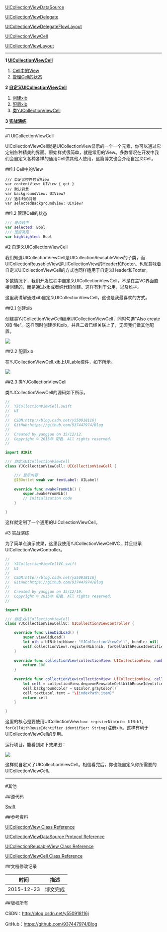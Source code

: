 [UICollectionViewDataSource](https://github.com/937447974/Blog/blob/master/IOS/Cocoa%20Touch%20Layer/UIKit/UICollectionViewDataSource.md)

[UICollectionViewDelegate](https://github.com/937447974/Blog/blob/master/IOS/Cocoa%20Touch%20Layer/UIKit/UICollectionViewDelegate.md)

[UICollectionViewDelegateFlowLayout](https://github.com/937447974/Blog/blob/master/IOS/Cocoa%20Touch%20Layer/UIKit/UICollectionViewDelegateFlowLayout.md)

[UICollectionViewCell](https://github.com/937447974/Blog/blob/master/IOS/Cocoa%20Touch%20Layer/UIKit/UICollectionViewCell.md)

[UICollectionViewLayout](https://github.com/937447974/Blog/blob/master/IOS/Cocoa%20Touch%20Layer/UIKit/UICollectionViewLayout.md)

---

**1 [UICollectionViewCell](#UICollectionViewCell)**

1. [Cell中的View](#Cell中的View)
2. [管理Cell的状态](#管理Cell的状态)

**2 [自定义UICollectionViewCell](#自定义UICollectionViewCell)**

1. [创建xib](#创建xib)
2. [配置xib](#配置xib)
3. [类YJCollectionViewCell](#类YJCollectionViewCell)

**3 [实战演练](#实战演练)**

---

#<a id="UICollectionViewCell"/>1 UICollectionViewCell

UICollectionViewCell就是UICollectionView显示的一个一个元素，你可以通过它定制各种精美的界面。原始样式很简单，就是常用的View。多数情况在开发中我们会自定义各种各样的通用Cell供其他人使用，这篇博文也会介绍自定义Cell。

##<a id="Cell中的View"/>1.1 Cell中的View

```
/// 自定义控件的父View
var contentView: UIView { get }
/// 默认背景
var backgroundView: UIView?
/// 选中时的背景
var selectedBackgroundView: UIView?
```

##<a id="管理Cell的状态"/>1.2 管理Cell的状态

```swift
/// 是否选中
var selected: Bool
/// 是否高亮
var highlighted: Bool
```

#<a id="自定义UICollectionViewCell"/>2 自定义UICollectionViewCell

我们知道UICollectionViewCell是UICollectionReusableView的子类，而UICollectionReusableView是UICollectionView的Header和Footer。也就意味着自定义UICollectionViewCell的方式也同样适用于自定义Header和Footer。

多数情况下，我们开发过程中自定义UICollectionViewCell，不是在主VC界面直接创建的，而是通过xib或者纯代码创建。这样有利于公用，以及维护。

这里我讲解通过xib自定义UICollectionViewCell，这也是我最喜欢的方式。

##<a id="创建xib"/>2.1 创建xib

创建类YJCollectionViewCell继承UICollectionViewCell，同时勾选"Also create XIB file"。这样同时创建类和xib，并且二者已经关联上了，无须我们做其他配置。

![](https://raw.githubusercontent.com/937447974/Blog/master/Resources/2015122306.png)

##<a id="配置xib"/>2.2 配置xib

在YJCollectionViewCell.xib上UILable控件，如下所示。

![](https://raw.githubusercontent.com/937447974/Blog/master/Resources/2015122307.png)

##<a id="类YJCollectionViewCell"/>2.3 类YJCollectionViewCell

类YJCollectionViewCell的源码如下所示。

```swift
//
//  YJCollectionViewCell.swift
//  UI
//
//  CSDN:http://blog.csdn.net/y550918116j
//  GitHub:https://github.com/937447974/Blog
//
//  Created by yangjun on 15/12/12.
//  Copyright © 2015年 阳君. All rights reserved.
//

import UIKit

/// 自定义UICollectionViewCell
class YJCollectionViewCell: UICollectionViewCell {

    /// 显示内容
    @IBOutlet weak var textLabel: UILabel!
    
    override func awakeFromNib() {
        super.awakeFromNib()
        // Initialization code
    }

}
```

这样就定制了一个通用的UICollectionViewCell。

#<a id="实战演练"/>3 实战演练

为了简单点演示效果，这里我使用YJCollectionViewCellVC，并且继承UICollectionViewController。

```swift
//
//  YJCollectionViewCellVC.swift
//  UI
//
//  CSDN:http://blog.csdn.net/y550918116j
//  GitHub:https://github.com/937447974/Blog
//
//  Created by yangjun on 15/12/19.
//  Copyright © 2015年 阳君. All rights reserved.
//

import UIKit

/// 自定义UICollectionViewCell
class YJCollectionViewCellVC: UICollectionViewController {

    override func viewDidLoad() {
        super.viewDidLoad()
        let nib = UINib(nibName: "YJCollectionViewCell", bundle: nil)
        self.collectionView?.registerNib(nib, forCellWithReuseIdentifier: "customCell")
    }
    
    override func collectionView(collectionView: UICollectionView, numberOfItemsInSection section: Int) -> Int {
        return 100
    }
    
    override func collectionView(collectionView: UICollectionView, cellForItemAtIndexPath indexPath: NSIndexPath) -> UICollectionViewCell {
        let cell = collectionView.dequeueReusableCellWithReuseIdentifier("customCell", forIndexPath: indexPath) as! YJCollectionViewCell
        cell.backgroundColor = UIColor.grayColor()
        cell.textLabel.text = "\(indexPath.item)"
        return cell
    }

}
```

这里的核心是要使用UICollectionView`func registerNib(nib: UINib?, forCellWithReuseIdentifier identifier: String)`注册xib。这样有利于UICollectionViewCell的复用。

运行项目，能看到如下效果图：


![](https://raw.githubusercontent.com/937447974/Blog/master/Resources/2015122308.jpg)

这样就自定义了UICollectionViewCell。相信看完后，你也能自定义你所需要的UICollectionViewCell。
&#160;

----------

#其他

##源代码

[Swift](https://github.com/937447974/Swift)

##参考资料

[UICollectionView Class Reference](https://developer.apple.com/library/ios/documentation/UIKit/Reference/UICollectionView_class/index.html)

[UICollectionViewDataSource Protocol Reference](https://developer.apple.com/library/ios/documentation/UIKit/Reference/UICollectionViewDataSource_protocol/index.html)

[UICollectionReusableView Class Reference](https://developer.apple.com/library/ios/documentation/UIKit/Reference/UICollectionReusableView_class/index.html)

[UICollectionViewCell Class Reference](https://developer.apple.com/library/ios/documentation/UIKit/Reference/UICollectionViewCell_class/index.html)

##文档修改记录

| 时间 | 描述 |
| ---- | ---- |
| 2015-12-23 | 博文完成 |

##版权所有

CSDN：http://blog.csdn.net/y550918116j

GitHub：https://github.com/937447974/Blog